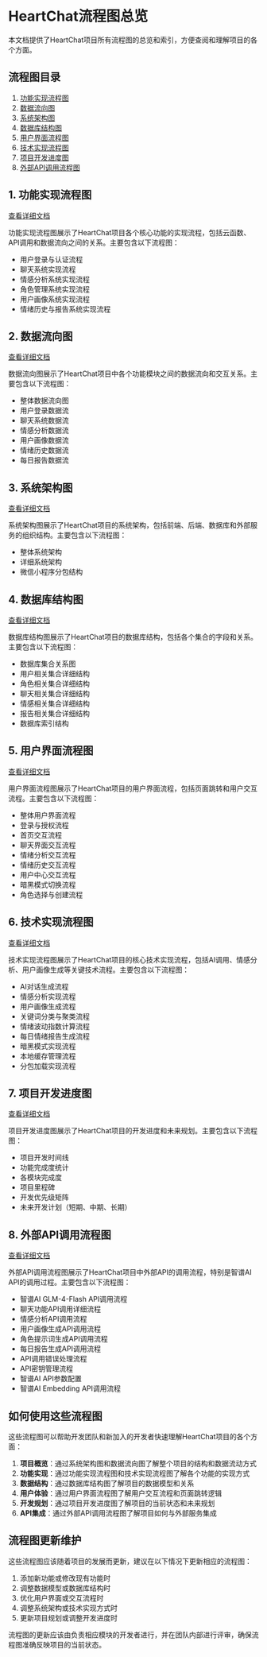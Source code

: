 # HeartChat流程图总览

本文档提供了HeartChat项目所有流程图的总览和索引，方便查阅和理解项目的各个方面。

## 流程图目录

1. [功能实现流程图](#1-功能实现流程图)
2. [数据流向图](#2-数据流向图)
3. [系统架构图](#3-系统架构图)
4. [数据库结构图](#4-数据库结构图)
5. [用户界面流程图](#5-用户界面流程图)
6. [技术实现流程图](#6-技术实现流程图)
7. [项目开发进度图](#7-项目开发进度图)
8. [外部API调用流程图](#8-外部api调用流程图)

## 1. 功能实现流程图

[查看详细文档](HeartChat功能实现流程图.md)

功能实现流程图展示了HeartChat项目各个核心功能的实现流程，包括云函数、API调用和数据流向之间的关系。主要包含以下流程图：

- 用户登录与认证流程
- 聊天系统实现流程
- 情感分析系统实现流程
- 角色管理系统实现流程
- 用户画像系统实现流程
- 情绪历史与报告系统实现流程

## 2. 数据流向图

[查看详细文档](HeartChat数据流向图.md)

数据流向图展示了HeartChat项目中各个功能模块之间的数据流向和交互关系。主要包含以下流程图：

- 整体数据流向图
- 用户登录数据流
- 聊天系统数据流
- 情感分析数据流
- 用户画像数据流
- 情绪历史数据流
- 每日报告数据流

## 3. 系统架构图

[查看详细文档](HeartChat系统架构图.md)

系统架构图展示了HeartChat项目的系统架构，包括前端、后端、数据库和外部服务的组织结构。主要包含以下流程图：

- 整体系统架构
- 详细系统架构
- 微信小程序分包结构

## 4. 数据库结构图

[查看详细文档](HeartChat数据库结构图.md)

数据库结构图展示了HeartChat项目的数据库结构，包括各个集合的字段和关系。主要包含以下流程图：

- 数据库集合关系图
- 用户相关集合详细结构
- 角色相关集合详细结构
- 聊天相关集合详细结构
- 情感相关集合详细结构
- 报告相关集合详细结构
- 数据库索引结构

## 5. 用户界面流程图

[查看详细文档](HeartChat用户界面流程图.md)

用户界面流程图展示了HeartChat项目的用户界面流程，包括页面跳转和用户交互流程。主要包含以下流程图：

- 整体用户界面流程
- 登录与授权流程
- 首页交互流程
- 聊天界面交互流程
- 情绪分析交互流程
- 情绪历史交互流程
- 用户中心交互流程
- 暗黑模式切换流程
- 角色选择与创建流程

## 6. 技术实现流程图

[查看详细文档](HeartChat技术实现流程图.md)

技术实现流程图展示了HeartChat项目的核心技术实现流程，包括AI调用、情感分析、用户画像生成等关键技术流程。主要包含以下流程图：

- AI对话生成流程
- 情感分析实现流程
- 用户画像生成流程
- 关键词分类与聚类流程
- 情绪波动指数计算流程
- 每日情绪报告生成流程
- 暗黑模式实现流程
- 本地缓存管理流程
- 分包加载实现流程

## 7. 项目开发进度图

[查看详细文档](HeartChat项目开发进度图.md)

项目开发进度图展示了HeartChat项目的开发进度和未来规划。主要包含以下流程图：

- 项目开发时间线
- 功能完成度统计
- 各模块完成度
- 项目里程碑
- 开发优先级矩阵
- 未来开发计划（短期、中期、长期）

## 8. 外部API调用流程图

[查看详细文档](HeartChat外部API调用流程图.md)

外部API调用流程图展示了HeartChat项目中外部API的调用流程，特别是智谱AI API的调用过程。主要包含以下流程图：

- 智谱AI GLM-4-Flash API调用流程
- 聊天功能API调用详细流程
- 情感分析API调用流程
- 用户画像生成API调用流程
- 角色提示词生成API调用流程
- 每日报告生成API调用流程
- API调用错误处理流程
- API密钥管理流程
- 智谱AI API参数配置
- 智谱AI Embedding API调用流程

## 如何使用这些流程图

这些流程图可以帮助开发团队和新加入的开发者快速理解HeartChat项目的各个方面：

1. **项目概览**：通过系统架构图和数据流向图了解整个项目的结构和数据流动方式
2. **功能实现**：通过功能实现流程图和技术实现流程图了解各个功能的实现方式
3. **数据结构**：通过数据库结构图了解项目的数据模型和关系
4. **用户体验**：通过用户界面流程图了解用户交互流程和页面跳转逻辑
5. **开发规划**：通过项目开发进度图了解项目的当前状态和未来规划
6. **API集成**：通过外部API调用流程图了解项目如何与外部服务集成

## 流程图更新维护

这些流程图应该随着项目的发展而更新，建议在以下情况下更新相应的流程图：

1. 添加新功能或修改现有功能时
2. 调整数据模型或数据库结构时
3. 优化用户界面或交互流程时
4. 调整系统架构或技术实现方式时
5. 更新项目规划或调整开发进度时

流程图的更新应该由负责相应模块的开发者进行，并在团队内部进行评审，确保流程图准确反映项目的当前状态。
